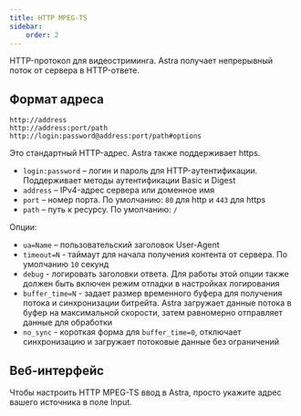 ```yaml
---
title: HTTP MPEG-TS
sidebar:
    order: 2
---
```


HTTP-протокол для видеостриминга. Astra получает непрерывный поток от сервера в HTTP-ответе.

## Формат адреса

```
http://address
http://address:port/path
http://login:password@address:port/path#options
```

Это стандартный HTTP-адрес. Astra также поддерживает https.

- `login:password` – логин и пароль для HTTP-аутентификации. Поддерживает методы аутентификации Basic и Digest
- `address` – IPv4-адрес сервера или доменное имя
- `port` – номер порта. По умолчанию: `80` для http и `443` для https
- `path` – путь к ресурсу. По умолчанию: `/`

Опции:

- `ua=Name` – пользовательский заголовок User-Agent
- `timeout=N` - таймаут для начала получения контента от сервера. По умолчанию `10` секунд
- `debug` - логировать заголовки ответа. Для работы этой опции также должен быть включен режим отладки в настройках логирования
- `buffer_time=N` - задает размер временного буфера для получения потока и синхронизации битрейта. Astra загружает данные потока в буфер на максимальной скорости, затем равномерно отправляет данные для обработки
- `no_sync` - короткая форма для `buffer_time=0`, отключает синхронизацию и загружает потоковые данные без ограничений

## Веб-интерфейс

Чтобы настроить HTTP MPEG-TS ввод в Astra, просто укажите адрес вашего источника в поле Input.